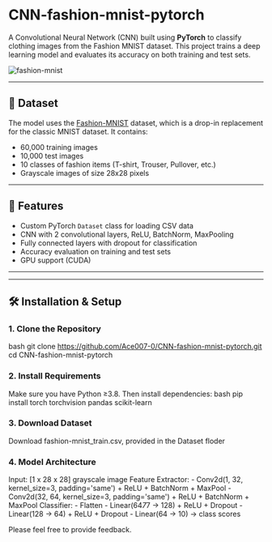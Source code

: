 # CNN-fashion-mnist-pytorch
A Convolutional Neural Network (CNN) built using **PyTorch** to classify clothing images from the Fashion MNIST dataset. This project trains a deep learning model and evaluates its accuracy on both training and test sets.

![fashion-mnist](https://upload.wikimedia.org/wikipedia/commons/6/6d/Fashion-MNIST-Sprite.png)

---

## 📌 Dataset

The model uses the [Fashion-MNIST](https://github.com/zalandoresearch/fashion-mnist) dataset, which is a drop-in replacement for the classic MNIST dataset. It contains:
- 60,000 training images
- 10,000 test images
- 10 classes of fashion items (T-shirt, Trouser, Pullover, etc.)
- Grayscale images of size 28x28 pixels

---

## 🚀 Features

- Custom PyTorch `Dataset` class for loading CSV data
- CNN with 2 convolutional layers, ReLU, BatchNorm, MaxPooling
- Fully connected layers with dropout for classification
- Accuracy evaluation on training and test sets
- GPU support (CUDA)

---

---

## 🛠️ Installation & Setup

### 1. Clone the Repository
bash
git clone https://github.com/Ace007-0/CNN-fashion-mnist-pytorch.git
cd CNN-fashion-mnist-pytorch


### 2. Install Requirements
Make sure you have Python ≥3.8. Then install dependencies:
bash
pip install torch torchvision pandas scikit-learn

### 3. Download Dataset
Download fashion-mnist_train.csv, provided in the Dataset floder

### 4. Model Architecture
Input: [1 x 28 x 28] grayscale image
Feature Extractor:
    - Conv2d(1, 32, kernel_size=3, padding='same') + ReLU + BatchNorm + MaxPool
    - Conv2d(32, 64, kernel_size=3, padding='same') + ReLU + BatchNorm + MaxPool
Classifier:
    - Flatten
    - Linear(64*7*7 → 128) + ReLU + Dropout
    - Linear(128 → 64) + ReLU + Dropout
    - Linear(64 → 10)  → class scores

Please feel free to provide feedback.



